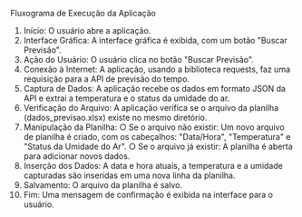 Fluxograma de Execução da Aplicação
1. Início: O usuário abre a aplicação.
2. Interface Gráfica: A interface gráfica é exibida, com um botão "Buscar Previsão".
3. Ação do Usuário: O usuário clica no botão "Buscar Previsão".
4. Conexão à Internet: A aplicação, usando a biblioteca requests, faz uma
requisição para a API de previsão do tempo.
5. Captura de Dados: A aplicação recebe os dados em formato JSON da API e extrai
a temperatura e o status da umidade do ar.
6. Verificação do Arquivo: A aplicação verifica se o arquivo da planilha
(dados_previsao.xlsx) existe no mesmo diretório.
7. Manipulação da Planilha:
○ Se o arquivo não existir: Um novo arquivo de planilha é criado, com os
cabeçalhos: "Data/Hora", "Temperatura" e "Status da Umidade do Ar".
○ Se o arquivo já existir: A planilha é aberta para adicionar novos dados.
8. Inserção dos Dados: A data e hora atuais, a temperatura e a umidade capturadas
são inseridas em uma nova linha da planilha.
9. Salvamento: O arquivo da planilha é salvo.
10. Fim: Uma mensagem de confirmação é exibida na interface para o usuário.
